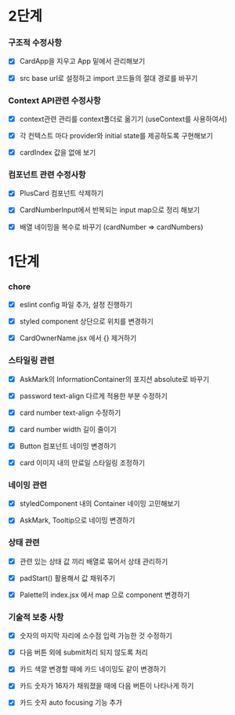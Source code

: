 # 2단계

### 구조적 수정사항

- [x] CardApp을 지우고 App 밑에서 관리해보기

- [x] src base url로 설정하고 import 코드들의 절대 경로를 바꾸기

### Context API관련 수정사항

- [x] context관련 관리를 context폴더로 옮기기 (useContext를 사용하여서)

- [x] 각 컨텍스트 마다 provider와 initial state를 제공하도록 구현해보기

- [x] cardIndex 값을 없애 보기

### 컴포넌트 관련 수정사항

- [x] PlusCard 컴포넌트 삭제하기

- [x] CardNumberInput에서 반복되는 input map으로 정리 해보기

- [x] 배열 네이밍을 복수로 바꾸기 (cardNumber => cardNumbers)

# 1단계

### chore

- [x] eslint config 파일 추가, 설정 진행하기

- [x] styled component 상단으로 위치를 변경하기

- [x] CardOwnerName.jsx 에서 {} 제거하기

### 스타일링 관련

- [x] AskMark의 InformationContainer의 포지션 absolute로 바꾸기

- [x] password text-align 다르게 적용한 부분 수정하기

- [x] card number text-align 수정하기

- [x] card number width 길이 줄이기

- [x] Button 컴포넌트 네이밍 변경하기

- [x] card 이미지 내의 만료일 스타일링 조정하기

### 네이밍 관련

- [x] styledComponent 내의 Container 네이밍 고민해보기

- [x] AskMark, Tooltip으로 네이밍 변경하기

### 상태 관련

- [x] 관련 있는 상태 값 끼리 배열로 묶어서 상태 관리하기

- [x] padStart() 활용해서 값 채워주기

- [x] Palette의 index.jsx 에서 map 으로 component 변경하기

### 기술적 보충 사항

- [x] 숫자의 마지막 자리에 소수점 입력 가능한 것 수정하기

- [x] 다음 버튼 외에 submit처리 되지 않도록 처리

- [x] 카드 색깔 변경할 때에 카드 네이밍도 같이 변경하기

- [x] 카드 숫자가 16자가 채워졌을 때에 다음 버튼이 나타나게 하기

- [x] 카드 숫자 auto focusing 기능 추가
